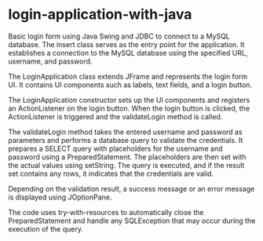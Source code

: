# login-application-with-java

Basic login form using Java Swing and JDBC to connect to a MySQL database.
The insert class serves as the entry point for the application. It establishes a connection to the MySQL database using the specified URL, username, and password.

The LoginApplication class extends JFrame and represents the login form UI. It contains UI components such as labels, text fields, and a login button.

The LoginApplication constructor sets up the UI components and registers an ActionListener on the login button. When the login button is clicked, the ActionListener is triggered and the validateLogin method is called.

The validateLogin method takes the entered username and password as parameters and performs a database query to validate the credentials. It prepares a SELECT query with placeholders for the username and password using a PreparedStatement. The placeholders are then set with the actual values using setString. The query is executed, and if the result set contains any rows, it indicates that the credentials are valid.

Depending on the validation result, a success message or an error message is displayed using JOptionPane.

The code uses try-with-resources to automatically close the PreparedStatement and handle any SQLException that may occur during the execution of the query.

 
